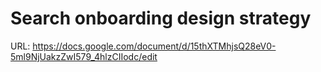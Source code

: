 # Search onboarding design strategy

URL: https://docs.google.com/document/d/15thXTMhjsQ28eV0-5ml9NjUakzZwI579_4hlzCIIodc/edit
